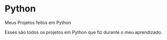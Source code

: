 # Python
 Meus Projetos feitos em Python

Esses são todos os projetos em Python que fiz durante o meu aprendizado.
